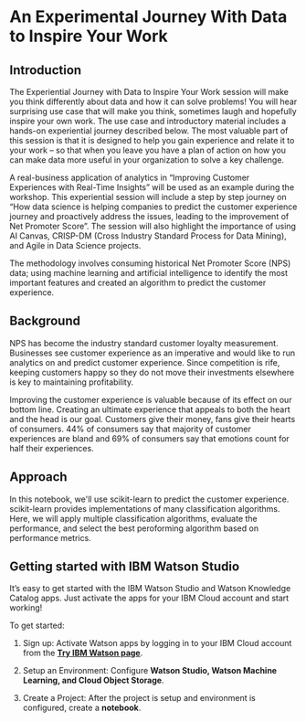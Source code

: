 # An Experimental Journey With Data to Inspire Your Work

## Introduction 

The Experiential Journey with Data to Inspire Your Work session will make you think differently about data and how it can solve problems! You will hear surprising use case that will make you think, sometimes laugh and hopefully inspire your own work. The use case and introductory material includes a hands-on experiential journey described below. The most valuable part of this session is that it is designed to help you gain experience and relate it to your work – so that when you leave you have a plan of action on how you can make data more useful in your organization to solve a key challenge.

A real-business application of analytics in “Improving Customer Experiences with Real-Time Insights” will be used as an example during the workshop. This experiential session will include a step by step journey on “How data science is helping companies to predict the customer experience journey and proactively address the issues, leading to the improvement of Net Promoter Score”. The session will also highlight the importance of using AI Canvas, CRISP-DM (Cross Industry Standard Process for Data Mining), and Agile in Data Science projects.

The methodology involves consuming historical Net Promoter Score (NPS) data; using machine learning and artificial intelligence to identify the most important features and created an algorithm to predict the customer experience.

## Background

NPS has become the industry standard customer loyalty measurement. Businesses see customer experience as an imperative and would like to run analytics on and predict customer experience. Since competition is rife, keeping customers happy so they do not move their investments elsewhere is key to maintaining profitability.

Improving the customer experience is valuable because of its effect on our bottom line. Creating an ultimate experience that appeals to both the heart and the head is our goal. Customers give their money, fans give their hearts of consumers. 44% of consumers say that majority of customer experiences are bland and 69% of consumers say that emotions count for half their experiences.


## Approach

In this notebook, we'll use scikit-learn to predict the customer experience. scikit-learn provides implementations of many classification algorithms. Here, we will apply multiple classification algorithms, evaluate the performance, and select the best peroforming algorithm based on performance metrics.


## Getting started with IBM Watson Studio

It’s easy to get started with the IBM Watson Studio and Watson Knowledge Catalog apps. Just activate the apps for your IBM Cloud account and start working!

To get started:

1. Sign up: Activate Watson apps by logging in to your IBM Cloud account from the **[Try IBM Watson page](https://ibm.biz/BdfEVw)**.

2. Setup an Environment: Configure **Watson Studio,  Watson Machine Learning, and Cloud Object Storage**.

3. Create a Project: After the project is setup and environment is configured, create a **notebook**.
